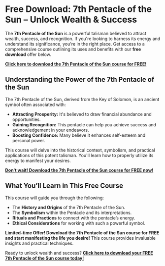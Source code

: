 # Free Download: 7th Pentacle of the Sun – Unlock Wealth & Success

The **7th Pentacle of the Sun** is a powerful talisman believed to attract wealth, success, and recognition. If you're looking to harness its energy and understand its significance, you're in the right place. Get access to a comprehensive course outlining its uses and benefits with our **free download** offer below.

[**Click here to download the 7th Pentacle of the Sun course for FREE!**](https://udemywork.com/7th-pentacle-of-the-sun)

## Understanding the Power of the 7th Pentacle of the Sun

The 7th Pentacle of the Sun, derived from the Key of Solomon, is an ancient symbol often associated with:

*   **Attracting Prosperity:** It's believed to draw financial abundance and opportunities.
*   **Gaining Recognition:** This pentacle can help you achieve success and acknowledgement in your endeavors.
*   **Boosting Confidence:** Many believe it enhances self-esteem and personal power.

This course will delve into the historical context, symbolism, and practical applications of this potent talisman. You'll learn how to properly utilize its energy to manifest your desires.

[**Don't wait! Download the 7th Pentacle of the Sun course for FREE now!**](https://udemywork.com/7th-pentacle-of-the-sun)

## What You’ll Learn in This Free Course

This course will guide you through the following:

*   The **History and Origins** of the 7th Pentacle of the Sun.
*   The **Symbolism** within the Pentacle and its interpretations.
*   **Rituals and Practices** to connect with the pentacle’s energy.
*   **Ethical Considerations** for working with such a powerful symbol.

**Limited-time Offer! Download the 7th Pentacle of the Sun course for FREE and start manifesting the life you desire!** This course provides invaluable insights and practical techniques.

Ready to unlock wealth and success? **[Click here to download your FREE 7th Pentacle of the Sun course today!](https://udemywork.com/7th-pentacle-of-the-sun)**
